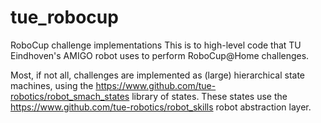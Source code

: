 # tue_robocup
RoboCup challenge implementations
This is to high-level code that TU Eindhoven's AMIGO robot uses to perform RoboCup@Home challenges.

Most, if not all, challenges are implemented as (large) hierarchical state machines, using the https://www.github.com/tue-robotics/robot_smach_states library of states.
These states use the https://www.github.com/tue-robotics/robot_skills robot abstraction layer.
